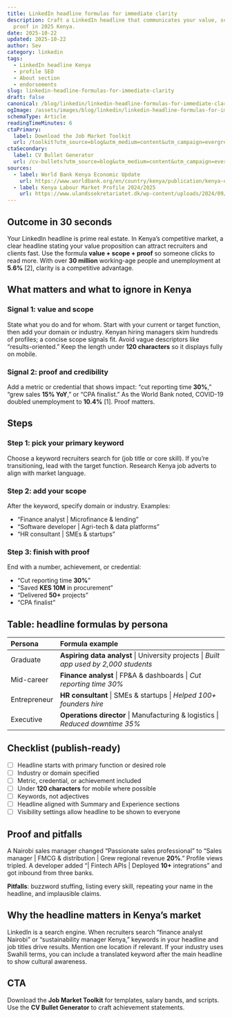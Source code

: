 ```yaml
---
title: LinkedIn headline formulas for immediate clarity
description: Craft a LinkedIn headline that communicates your value, scope, and
  proof in 2025 Kenya.
date: 2025-10-22
updated: 2025-10-22
author: Sev
category: linkedin
tags:
  - LinkedIn headline Kenya
  - profile SEO
  - About section
  - endorsements
slug: linkedin-headline-formulas-for-immediate-clarity
draft: false
canonical: /blog/linkedin/linkedin-headline-formulas-for-immediate-clarity/
ogImage: /assets/images/blog/linkedin/linkedin-headline-formulas-for-immediate-clarity-hero.webp
schemaType: Article
readingTimeMinutes: 6
ctaPrimary:
  label: Download the Job Market Toolkit
  url: /toolkit?utm_source=blog&utm_medium=content&utm_campaign=evergreen_toolkit&utm_content=linkedin-headline-formulas-for-immediate-clarity
ctaSecondary:
  label: CV Bullet Generator
  url: /cv-bullets?utm_source=blog&utm_medium=content&utm_campaign=evergreen_toolkit&utm_content=linkedin-headline-formulas-for-immediate-clarity
sources:
  - label: World Bank Kenya Economic Update
    url: https://www.worldbank.org/en/country/kenya/publication/kenya-economic-update-keu
  - label: Kenya Labour Market Profile 2024/2025
    url: https://www.ulandssekretariatet.dk/wp-content/uploads/2024/09/Kenya-LMP-2024-final1.pdf
---
```



## Outcome in 30 seconds

Your LinkedIn headline is prime real estate. In Kenya’s competitive market, a clear headline stating your value proposition can attract recruiters and clients fast. Use the formula **value + scope + proof** so someone clicks to read more. With over **30 million** working-age people and unemployment at **5.6%** [2], clarity is a competitive advantage.

## What matters and what to ignore in Kenya

### Signal 1: value and scope

State what you do and for whom. Start with your current or target function, then add your domain or industry. Kenyan hiring managers skim hundreds of profiles; a concise scope signals fit. Avoid vague descriptors like “results-oriented.” Keep the length under **120 characters** so it displays fully on mobile.

### Signal 2: proof and credibility

Add a metric or credential that shows impact: “cut reporting time **30%**,” “grew sales **15% YoY**,” or “CPA finalist.” As the World Bank noted, COVID-19 doubled unemployment to **10.4%** [1]. Proof matters.

## Steps

### Step 1: pick your primary keyword

Choose a keyword recruiters search for (job title or core skill). If you’re transitioning, lead with the target function. Research Kenya job adverts to align with market language.

### Step 2: add your scope

After the keyword, specify domain or industry. Examples:
- “Finance analyst | Microfinance & lending”
- “Software developer | Agri-tech & data platforms”
- “HR consultant | SMEs & startups”

### Step 3: finish with proof

End with a number, achievement, or credential:
- “Cut reporting time **30%**”
- “Saved **KES 10M** in procurement”
- “Delivered **50+** projects”
- “CPA finalist”

## Table: headline formulas by persona

| Persona       | Formula example |
|:--------------|:----------------|
| Graduate      | **Aspiring data analyst** \| University projects \| *Built app used by 2,000 students* |
| Mid-career    | **Finance analyst** \| FP&A & dashboards \| *Cut reporting time 30%* |
| Entrepreneur  | **HR consultant** \| SMEs & startups \| *Helped 100+ founders hire* |
| Executive     | **Operations director** \| Manufacturing & logistics \| *Reduced downtime 35%* |

## Checklist (publish-ready)

- [ ] Headline starts with primary function or desired role  
- [ ] Industry or domain specified  
- [ ] Metric, credential, or achievement included  
- [ ] Under **120 characters** for mobile where possible  
- [ ] Keywords, not adjectives  
- [ ] Headline aligned with Summary and Experience sections  
- [ ] Visibility settings allow headline to be shown to everyone  

## Proof and pitfalls

A Nairobi sales manager changed “Passionate sales professional” to “Sales manager \| FMCG & distribution \| Grew regional revenue **20%**.” Profile views tripled. A developer added “\| Fintech APIs \| Deployed **10+** integrations” and got inbound from three banks.

**Pitfalls**: buzzword stuffing, listing every skill, repeating your name in the headline, and implausible claims.

## Why the headline matters in Kenya’s market

LinkedIn is a search engine. When recruiters search “finance analyst Nairobi” or “sustainability manager Kenya,” keywords in your headline and job titles drive results. Mention one location if relevant. If your industry uses Swahili terms, you can include a translated keyword after the main headline to show cultural awareness.

## CTA

Download the **Job Market Toolkit** for templates, salary bands, and scripts. Use the **CV Bullet Generator** to craft achievement statements.
